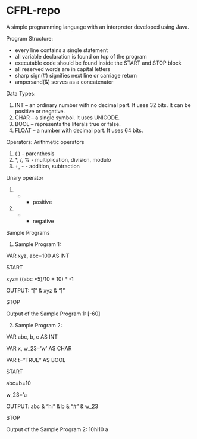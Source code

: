 # CFPL-repo
A simple programming language with an interpreter developed using Java.

Program Structure:
- every line contains a single statement
- all variable declaration is found on top of the program
- executable code should be found inside the START and STOP block
- all reserved words are in capital letters
- sharp sign(#) signifies next line or carriage return
- ampersand(&) serves as a concatenator

Data Types:
1. INT – an ordinary number with no decimal part. It uses 32 bits. It can be positive or negative.
2. CHAR – a single symbol. It uses UNICODE.
3. BOOL – represents the literals true or false.
4. FLOAT – a number with decimal part. It uses 64 bits.

Operators:
Arithmetic operators
1. ( ) - parenthesis
2. *, /, % - multiplication, division, modulo
3. +, - - addition, subtraction

Unary operator
1. + - positive
2. - - negative

Sample Programs
1. Sample Program 1:

VAR xyz, abc=100 AS INT

START

xyz= ((abc *5)/10 + 10) * -1

OUTPUT: “[” & xyz & “]”

STOP

Output of the Sample Program 1:
[-60]

2. Sample Program 2:

VAR abc, b, c AS INT

VAR x, w_23=’w’ AS CHAR

VAR t=”TRUE” AS BOOL

START

abc=b=10

w_23=’a

OUTPUT: abc & “hi” & b & “#” & w_23

STOP

Output of the Sample Program 2:
10hi10
a

